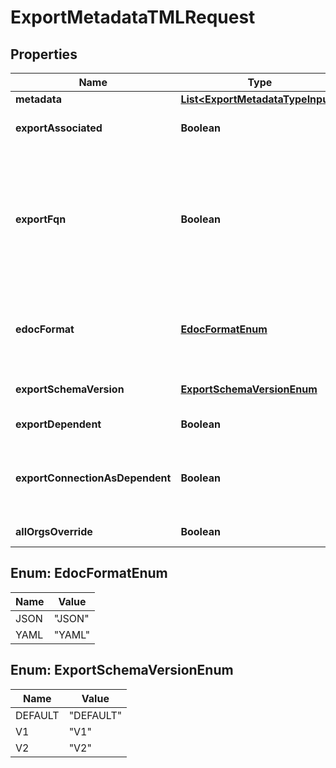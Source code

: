 

# ExportMetadataTMLRequest


## Properties

| Name | Type | Description | Notes |
|------------ | ------------- | ------------- | -------------|
|**metadata** | [**List&lt;ExportMetadataTypeInput&gt;**](ExportMetadataTypeInput.md) | Metadata objects. |  |
|**exportAssociated** | **Boolean** | Indicates whether to export associated metadata objects of specified metadata objects. |  [optional] |
|**exportFqn** | **Boolean** | Adds FQNs of the referenced objects. For example, if you are exporting a Liveboard and its associated objects, the API returns the Liveboard TML data with the FQNs of the referenced worksheet. If the exported TML data includes FQNs, you don&#39;t need to manually add FQNs of the referenced objects during TML import. |  [optional] |
|**edocFormat** | [**EdocFormatEnum**](#EdocFormatEnum) | TML EDOC content format. **Note: exporting in YAML format currently requires manual formatting of the output. For more details on the workaround, please click [here](https://developers.thoughtspot.com/docs/known-issues#_version_9_12_0_cl)** |  [optional] |
|**exportSchemaVersion** | [**ExportSchemaVersionEnum**](#ExportSchemaVersionEnum) | Indicates whether to export worksheet TML in DEFAULT or V1 or V2 version. |  [optional] |
|**exportDependent** | **Boolean** | Indicates whether to export table while exporting connection. |  [optional] |
|**exportConnectionAsDependent** | **Boolean** | Indicates whether to export connection as dependent while exporting table/worksheet/answer/liveboard. This will only be active when export_associated is true. |  [optional] |
|**allOrgsOverride** | **Boolean** | Indicates whether to export is happening from all orgs context. |  [optional] |



## Enum: EdocFormatEnum

| Name | Value |
|---- | -----|
| JSON | &quot;JSON&quot; |
| YAML | &quot;YAML&quot; |



## Enum: ExportSchemaVersionEnum

| Name | Value |
|---- | -----|
| DEFAULT | &quot;DEFAULT&quot; |
| V1 | &quot;V1&quot; |
| V2 | &quot;V2&quot; |



